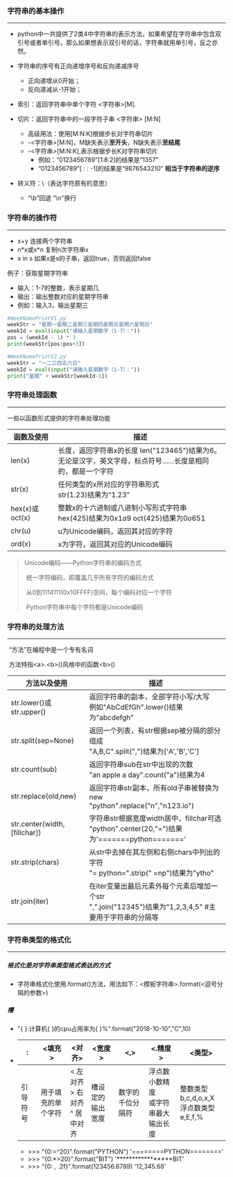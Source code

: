 ### 字符串的基本操作

---

- python中一共提供了2类4中字符串的表示方法，如果希望在字符串中包含双引号或者单引号。那么如果想表示双引号的话，字符串就用单引号，反之亦然。

- 字符串的序号有正向递增序号和反向递减序号
  - 正向递增从0开始；
  - 反向递减从-1开始；

- 索引：返回字符串中单个字符    <字符串>[M].

- 切片：返回字符串中的一段字符子串  <字符串> [M:N]
  - 高级用法：使用[M:N:K]根据步长对字符串切片
  - -<字符串>[M:N]，M缺失表示**至开头**，N缺失表示**至结尾**
  - -<字符串>[M:N:K],表示根据步长K对字符串切片
    - 例如：“0123456789”[1:8:2]的结果是“1357” 
    - “0123456789”[ : : -1]的结果是“9876543210” **相当于字符串的逆序**
- 转义符：\（表达字符原有的意思）
  - “\b”回退 “\n"换行

### 字符串的操作符

---

- x+y 连接两个字符串
- n*x或x\*n 复制n次字符串x
- x in s 如果x是s的子串，返回true，否则返回false

例子：获取星期字符串

- 输入：1-7的整数，表示星期几
- 输出：输出整数对应的星期字符串
- 例如：输入3，输出星期三

``` python
#WeekNamePrintV1.py
weekStr = "星期一星期二星期三星期四星期五星期六星期日"
weekId = eval(input("请输入星期数字（1-7）："))
pos = (weekId - 1) * 3
print(weekStr[pos:pos+3])
```

``` python
#WeekNamePrintV2.py
weekStr = "一二三四五六日"
weekId = eval(input("请输入星期数字（1-7）："))
print("星期" + weekStr[weekId-1])
```

###  字符串处理函数

---

一些以函数形式提供的字符串处理功能

| 函数及使用     | 描述                                                         |
| -------------- | ------------------------------------------------------------ |
| len(x)         | 长度，返回字符串x的长度  len("123465")结果为6。<br />无论是汉字，英文字母，标点符号……长度是相同的，都是一个字符 |
| str(x)         | 任何类型的x所对应的字符串形式<br />str(1.23)结果为“1.23”     |
| hex(x)或oct(x) | 整数x的十六进制或八进制小写形式字符串<br />hex(425)结果为$0x1a9$ oct(425)结果为$0o651$ |
| chr(u)         | u为Unicode编码，返回其对应的字符                             |
| ord(x)         | x为字符，返回其对应的Unicode编码                             |

>   Unicode编码——Python字符串的编码方式
>
>   ​	统一字符编码，即覆盖几乎所有字符的编码方式
>
>   ​	从0到1114111(0x10FFFF)空间，每个编码对应一个字符
>
>   ​	Python字符串中每个字符都是Unicode编码



### 字符串的处理方法

---

​	“方法”在编程中是一个专有名词

​		方法特指\<a>.\<b>()风格中的函数\<b>()

| 方法以及使用                 | 描述                                                         |
| ---------------------------- | ------------------------------------------------------------ |
| str.lower()或str.upper()     | 返回字符串的副本，全部字符小写/大写<br />例如"AbCdEfGh".lower()结果为"abcdefgh" |
| str.split(sep=None)          | 返回一个列表，有str根据sep被分隔的部分组成<br />"A,B,C".split(",")结果为['A','B','C'] |
| str.count(sub)               | 返回字符串sub在str中出现的次数<br />"an apple a day".count("a")结果为4 |
| str.replace(old,new)         | 返回字符串str副本，所有old子串被替换为new<br />"python".replace("n","n123.io") |
| str.center(width,[fillchar]) | 字符串str根据宽度width居中，fillchar可选<br />"python".center(20,"=")结果为'\=====\==python\==\==\==\=' |
| str.strip(chars)             | 从str中去掉在其左侧和右侧chars中列出的字符<br />"= python=".strip(" =np")结果为"ytho" |
| str.join(iter)               | 在iter变量出最后元素外每个元素后增加一个str<br />",".join("12345")结果为"1,2,3,4,5"  #主要用于字符串的分隔等 |



### 字符串类型的格式化

---

#####  格式化是对字符串类型格式表达的方式

-   字符串格式化使用.format()方法，用法如下：\<模板字符串>.format(\<逗号分隔的参数>)

##### 槽

-   "{ }:计算机{ }的cpu占用率为{ }%".format("2018-10-10","C",10)

-   | :        | \<填充>            | <对齐>                                 | <宽度>           | <,>              | <.精度>                                  | <类型>                                           |
    | -------- | ------------------ | -------------------------------------- | ---------------- | ---------------- | ---------------------------------------- | ------------------------------------------------ |
    | 引导符号 | 用于填充的单个字符 | < 左对齐<br />> 右对齐<br />^ 居中对齐 | 槽设定的输出宽度 | 数字的千位分隔符 | 浮点数小数精度<br />或字符串最大输出长度 | 整数类型b,c,d,o,x,X<br />浮点数类型<br />e,E,f,% |

    -   \>>> "{0:=^20}".format("PYTHON")    '\===\==\=\=\=PYTHON\==\=\==\==\='
    -   \>\>\> "{0:\*>20}".format("BIT")    '\*\*\*\*\*\*\*\*\*\*\*\*\*\*\*\*\*BIT'
    -   \>\>\> "{0: , .2f}".format(123456.6789)   '12,345.68'